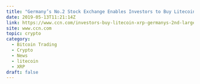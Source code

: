 ```yaml
---
title: "Germany’s No.2 Stock Exchange Enables Investors to Buy Litecoin, XRP"
date: 2019-05-13T11:21:14Z
link: https://www.ccn.com/investors-buy-litecoin-xrp-germanys-2nd-largest-stock-market?utm_medium=RSS&utm_source=hune
site: www.ccn.com
topic: crypto
category:
  - Bitcoin Trading
  - Crypto
  - News
  - litecoin
  - XRP
draft: false
---
```

